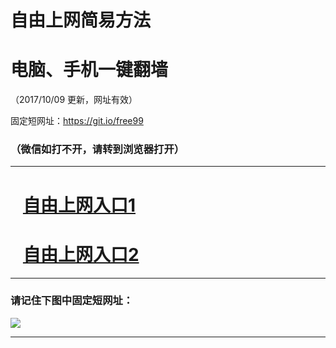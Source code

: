 ﻿# 自由上网简易方法

# 电脑、手机一键翻墙

（2017/10/09 更新，网址有效）

固定短网址：https://git.io/free99

### （微信如打不开，请转到浏览器打开）


***





# &nbsp;&nbsp; <a href="http://ft3073115560.fwq-tz-1001.info/fwqtz01.html?t=100900111865 " target="_blank">自由上网入口1</a>
# &nbsp;&nbsp; <a href="http://ft2940227413.fwq-tz-1002.info/fwqtz02.html?t=100900121449 " target="_blank">自由上网入口2</a>
***

### 请记住下图中固定短网址：

<img src="https://s3-us-west-2.amazonaws.com/fwq-1001/yjfq-20170905okok.png" /> 


***

